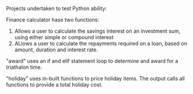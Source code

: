 Projects undertaken to test Python ability:

Finance calculator hase two functions:
1. Allows a user to calculate the savings interest on an investment sum, using either simple or compound interest
2. ALlows a user to calculate the repayments required on a loan, based on amount, duration and interest rate.

"award" uses an if and elif statement loop to determine and award for a triathalon time.

"holiday" uses in-built functions to price holiday items. The output calls all functions to provide a total holiday cost. 
